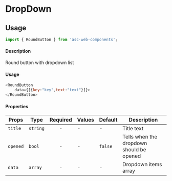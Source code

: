 # DropDown

## Usage

```js
import { RoundButton } from 'asc-web-components';
```

#### Description

Round button with dropdown list

#### Usage

```js
<RoundButton
    data={[{key:"key",text:"text"}]}>
</RoundButton>
```

#### Properties

| Props              | Type     | Required | Values                      | Default        | Description                                                       |
| ------------------ | -------- | :------: | --------------------------- | -------------- | ----------------------------------------------------------------- |
| `title`           | `string`   |    -     | -                           | -        | Title text  
| `opened`           | `bool`   |    -     | -                           | `false`        | Tells when the dropdown should be opened  
| `data`           | `array`   |    -     | -                           | -        | Dropdown items array                          |